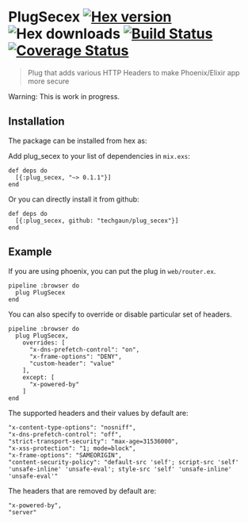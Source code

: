 # PlugSecex [![Hex version](https://img.shields.io/hexpm/v/plug_secex.svg "Hex version")](https://hex.pm/packages/plug_secex) ![Hex downloads](https://img.shields.io/hexpm/dt/plug_secex.svg "Hex downloads") [![Build Status](https://semaphoreci.com/api/v1/samaracharya/plug_secex/branches/master/badge.svg)](https://semaphoreci.com/samaracharya/plug_secex) [![Coverage Status](https://coveralls.io/repos/github/techgaun/plug_secex/badge.svg?branch=master)](https://coveralls.io/github/techgaun/plug_secex?branch=master)

> Plug that adds various HTTP Headers to make Phoenix/Elixir app more secure

Warning: This is work in progress.

## Installation

The package can be installed from hex as:

Add plug_secex to your list of dependencies in `mix.exs`:

```
def deps do
  [{:plug_secex, "~> 0.1.1"}]
end
```

Or you can directly install it from github:

```
def deps do
  [{:plug_secex, github: "techgaun/plug_secex"}]
end
```

## Example

If you are using phoenix, you can put the plug in `web/router.ex`.

    pipeline :browser do
      plug PlugSecex
    end

You can also specify to override or disable particular set of headers.

    pipeline :browser do
      plug PlugSecex,
        overrides: [
          "x-dns-prefetch-control": "on",
          "x-frame-options": "DENY",
          "custom-header": "value"
        ],
        except: [
          "x-powered-by"
        ]
    end

The supported headers and their values by default are:

    "x-content-type-options": "nosniff",
    "x-dns-prefetch-control": "off",
    "strict-transport-security": "max-age=31536000",
    "x-xss-protection": "1; mode=block",
    "x-frame-options": "SAMEORIGIN",
    "content-security-policy": "default-src 'self'; script-src 'self' 'unsafe-inline' 'unsafe-eval'; style-src 'self' 'unsafe-inline' 'unsafe-eval'"

The headers that are removed by default are:

    "x-powered-by",
    "server"
